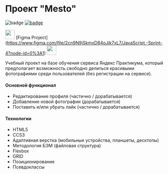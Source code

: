 # Проект "Mesto"  
![badge](https://img.shields.io/badge/Technologies-HTML5-orange) [![badge](https://img.shields.io/badge/Technologies-CSS3-blue)](https://www.w3.org/Style/CSS/#specs)

<img src="https://i.imgur.com/soVNhb8.png" width="30px"> [Figma Project] (https://www.figma.com/file/2cn9N9jSkmxD84oJik7xL7/JavaScript.-Sprint-4?node-id=0%3A1)
<img src="https://i.imgur.com/rdim1pk.png" width="30px">

Учебный проект на базе обучения сервиса Яндекс Практикума, который предполагает возможность свободно делиться красивыми фотографиями среди пользователей (без регистрации на сервисе).

#### Основной функционал
+ Редактирование профиля (частично / дорабатывается)
+ Добавление новой фотографии (дорабатывается)
+ Поставить и/или убрать лайк (частично / дорабатывается)

#### Технологии
+ HTML5
+ CCS3
+ Адаптивная верстка (мобильные устройства, планшеты, десктопы)
+ Методология БЭМ (файловая структура)
+ Flexbox
+ GRID
+ Позиционирование
+ Псевдоклассы
